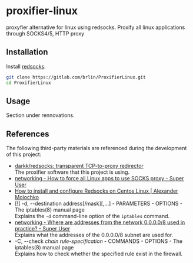 # proxifier-linux

proxyfier alternative for linux using redsocks. Proxify all linux applications through SOCKS4/5, HTTP proxy

## Installation

Install [redsocks](https://github.com/darkk/redsocks#packages).

```bash
git clone https://gitlab.com/brlin/ProxifierLinux.git
cd ProxifierLinux
```

## Usage

Section under rennovations.

<!--
1. Setup redsocks.conf (Example config given)  
   `/etc/redsocks.conf`
-->

## References

The following third-party materials are referenced during the development of this project:

* [darkk/redsocks: transparent TCP-to-proxy redirector](https://github.com/darkk/redsocks)  
  The proxifier software that this project is using.
* [networking - How to force all Linux apps to use SOCKS proxy - Super User](https://superuser.com/a/1402071)
* [How to install and configure Redsocks on Centos Linux | Alexander Molochko](https://crosp.net/blog/administration/install-configure-redsocks-proxy-centos-linux/)
* [!] -d, --destination address[/mask][,...] - PARAMETERS - OPTIONS - The iptables(8) manual page  
  Explains the `-d` command-line option of the `iptables` command.
* [networking - Where are addresses from the network 0.0.0.0/8 used in practice? - Super User](https://superuser.com/questions/388056/where-are-addresses-from-the-network-0-0-0-0-8-used-in-practice)  
  Explains what the addresses of the 0.0.0.0/8 subnet are used for.
* -C, --check _chain_ _rule-specification_ - COMMANDS - OPTIONS - The iptables(8) manual page  
  Explains how to check whether the specified rule exist in the firewall.
